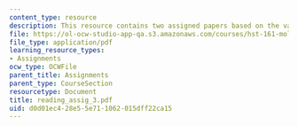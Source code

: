 ```yaml
---
content_type: resource
description: This resource contains two assigned papers based on the various readings.
file: https://ol-ocw-studio-app-qa.s3.amazonaws.com/courses/hst-161-molecular-biology-and-genetics-in-modern-medicine-fall-2007/d0d01ec428e55e711062015dff22ca15_reading_assig_3.pdf
file_type: application/pdf
learning_resource_types:
- Assignments
ocw_type: OCWFile
parent_title: Assignments
parent_type: CourseSection
resourcetype: Document
title: reading_assig_3.pdf
uid: d0d01ec4-28e5-5e71-1062-015dff22ca15
---
```

